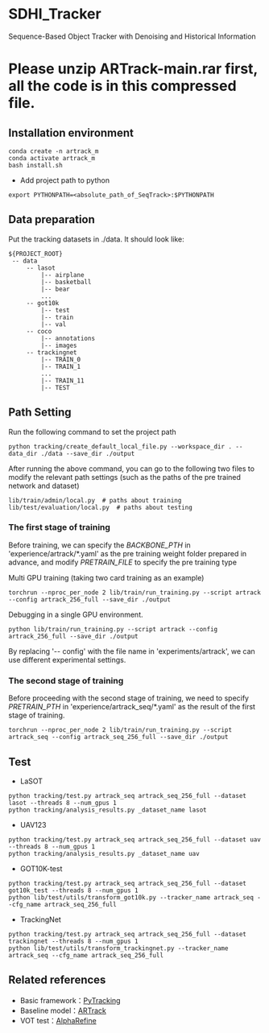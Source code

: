 # SDHI_Tracker
Sequence-Based Object Tracker with Denoising and Historical Information

# Please unzip ARTrack-main.rar first, all the code is in this compressed file.

## Installation environment

```
conda create -n artrack_m
conda activate artrack_m
bash install.sh
```

* Add project path to python
```
export PYTHONPATH=<absolute_path_of_SeqTrack>:$PYTHONPATH
```

## Data preparation
Put the tracking datasets in ./data. It should look like:
   ```
   ${PROJECT_ROOT}
    -- data
        -- lasot
            |-- airplane
            |-- basketball
            |-- bear
            ...
        -- got10k
            |-- test
            |-- train
            |-- val
        -- coco
            |-- annotations
            |-- images
        -- trackingnet
            |-- TRAIN_0
            |-- TRAIN_1
            ...
            |-- TRAIN_11
            |-- TEST
   ```

## Path Setting
Run the following command to set the project path
```
python tracking/create_default_local_file.py --workspace_dir . --data_dir ./data --save_dir ./output
```

After running the above command, you can go to the following two files to modify the relevant path settings (such as the paths of the pre trained network and dataset)
```
lib/train/admin/local.py  # paths about training
lib/test/evaluation/local.py  # paths about testing
```

### The first stage of training 
Before training, we can specify the *BACKBONE_PTH* in 'experience/artrack/*.yaml' as the pre training weight folder prepared in advance, and modify *PRETRAIN_FILE* to specify the pre training type


Multi GPU training (taking two card training as an example)
```
torchrun --nproc_per_node 2 lib/train/run_training.py --script artrack --config artrack_256_full --save_dir ./output
```

Debugging in a single GPU environment.

```
python lib/train/run_training.py --script artrack --config artrack_256_full --save_dir ./output
```


By replacing '-- config' with the file name in 'experiments/artrack', we can use different experimental settings.

### The second stage of training 


Before proceeding with the second stage of training, we need to specify *PRETRAIN_PTH* in 'experience/artrack_seq/*.yaml' as the result of the first stage of training.

```
torchrun --nproc_per_node 2 lib/train/run_training.py --script artrack_seq --config artrack_seq_256_full --save_dir ./output
```

## Test 

- LaSOT
```
python tracking/test.py artrack_seq artrack_seq_256_full --dataset lasot --threads 8 --num_gpus 1
python tracking/analysis_results.py _dataset_name lasot
```
- UAV123
```
python tracking/test.py artrack_seq artrack_seq_256_full --dataset uav --threads 8 --num_gpus 1
python tracking/analysis_results.py _dataset_name uav
```
- GOT10K-test
```
python tracking/test.py artrack_seq artrack_seq_256_full --dataset got10k_test --threads 8 --num_gpus 1
python lib/test/utils/transform_got10k.py --tracker_name artrack_seq --cfg_name artrack_seq_256_full
```
- TrackingNet
```
python tracking/test.py artrack_seq artrack_seq_256_full --dataset trackingnet --threads 8 --num_gpus 1
python lib/test/utils/transform_trackingnet.py --tracker_name artrack_seq --cfg_name artrack_seq_256_full
```


## Related references 
* Basic framework：[PyTracking](https://github.com/visionml/pytracking)
* Baseline model：[ARTrack](https://github.com/MIV-XJTU/ARTrack) 
* VOT test：[AlphaRefine](https://github.com/MasterBin-IIAU/AlphaRefine)
